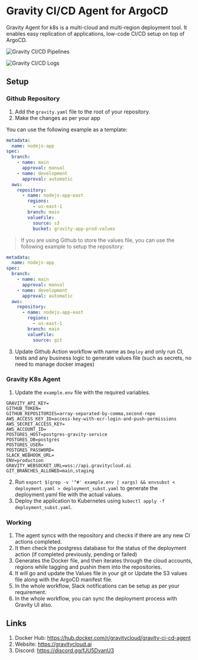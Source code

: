 # Gravity CI/CD Agent for ArgoCD
Gravity Agent for k8s is a multi-cloud and multi-region deployment tool. It enables easy replication of applications, low-code CI/CD setup on top of ArgoCD.

![Gravity CI/CD Pipelines](https://res.cloudinary.com/dor5uewzz/image/upload/v1728963598/gravity-ui-k8s-pipeline_wvpx4m.png)

![Gravity CI/CD Logs](https://res.cloudinary.com/dor5uewzz/image/upload/v1728963598/gravity-ui-k8s-logs_y4wrxb.png)

## Setup

### Github Repository
1. Add the `gravity.yaml` file to the root of your repository.
2. Make the changes as per your app

You can use the following example as a template:
```yaml
metadata:
  name: nodejs-app
spec:
  branch:
    - name: main
      approval: manual
    - name: development
      approval: automatic
  aws:
    repository:
      - name: nodejs-app-east
        regions:
          - us-east-1
        branch: main
        valueFile:
          source: s3
          bucket: gravity-app-prod-values
```

> If you are using Github to store the values file, you can use the following example to setup the repository:

```yaml
metadata:
  name: nodejs-app
spec:
  branch:
    - name: main
      approval: manual
    - name: development
      approval: automatic
  aws:
    repository:
      - name: nodejs-app-east
        regions:
          - us-east-1
        branch: main
        valueFile:
          source: git
```
3. Update Github Action workflow with name as `Deploy` and only run CI, tests and any business logic to generate values file (such as secrets, no need to manage docker images)


### Gravity K8s Agent

1. Update the `example.env` file with the required variables.
```
GRAVITY_API_KEY=
GITHUB_TOKEN=
GITHUB_REPOSITORIES=array-separated-by-comma,second-repo
AWS_ACCESS_KEY_ID=access-key-with-ecr-login-and-push-permissions
AWS_SECRET_ACCESS_KEY=
AWS_ACCOUNT_ID=
POSTGRES_HOST=postgres-gravity-service
POSTGRES_DB=postgres
POSTGRES_USER=
POSTGRES_PASSWORD=
SLACK_WEBHOOK_URL=
ENV=production
GRAVITY_WEBSOCKET_URL=wss://api.gravitycloud.ai
GIT_BRANCHES_ALLOWED=main,staging
```
2. Run `export $(grep -v '^#' example.env | xargs) && envsubst < deployment.yaml > deployment_subst.yaml` to generate the deployment.yaml file with the actual values.
3. Deploy the application to Kubernetes using `kubectl apply -f deployment_subst.yaml`.

### Working

1. The agent syncs with the repository and checks if there are any new CI actions completed.
2. It then check the postgress database for the status of the deployment action (if completed previously, pending or failed)
3. Generates the Docker file, and then iterates through the cloud accounts, regions while tagging and pushin them into the repositories.
4. It will go and update the Values file in your git or Update the S3 values file along with the ArgoCD manifest file.
5. In the whole workflow, Slack notifications can be setup as per your requirement.
6. In the whole workflow, you can sync the deployment process with Gravity UI also.



## Links
1. Docker Hub: https://hub.docker.com/r/gravitycloud/gravity-ci-cd-agent
2. Website: https://gravitycloud.ai
3. Discord: https://discord.gg/fJU5DvanU3



